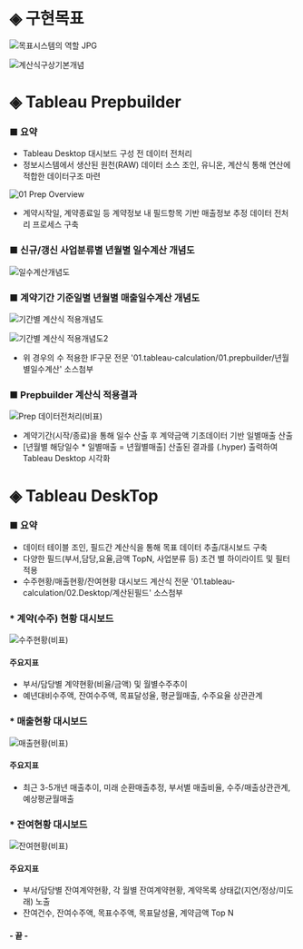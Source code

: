 # ◈ 구현목표
![목표시스템의 역할 JPG](https://github.com/user-attachments/assets/ec1fe4d6-0a9e-4e25-bf32-aa599ba0d684)

![계산식구상기본개념](https://github.com/user-attachments/assets/bcabb27b-5abc-4116-b44a-9696b63bb5b3)

# ◈ Tableau Prepbuilder
### ■ 요약
- Tableau Desktop 대시보드 구성 전 데이터 전처리
- 정보시스템에서 생산된 원천(RAW) 데이터 소스 조인, 유니온, 계산식 통해 연산에 적합한 데이터구조 마련

![01 Prep Overview](https://github.com/user-attachments/assets/79ee4875-9709-4e86-8cdb-1afb6e0adfb2)
- 계약시작일, 계약종료일 등 계약정보 내 필드항목 기반 매출정보 추정 데이터 전처리 프로세스 구축

### ■ 신규/갱신 사업분류별 년월별 일수계산 개념도
![일수계산개념도](https://github.com/user-attachments/assets/47d759ff-46b6-41b3-8edc-b3df2051370e)

### ■ 계약기간 기준일별 년월별 매출일수계산 개념도
![기간별 계산식 적용개념도](https://github.com/user-attachments/assets/4745325e-a4b1-47dc-96e6-8cf29ae2ea11)

![기간별 계산식 적용개념도2](https://github.com/user-attachments/assets/e92d6e82-fb2a-422f-8c19-12163ce99f3c)

- 위 경우의 수 적용한 IF구문 전문 '01.tableau-calculation/01.prepbuilder/년월별일수계산' 소스첨부

### ■ Prepbuilder 계산식 적용결과
![Prep 데이터전처리(비표)](https://github.com/user-attachments/assets/a7b3cc9f-735e-4f88-b840-1b2e9f9378bb)
- 계약기간(시작/종료)을 통해 일수 산출 후 계약금액 기초데이터 기반 일별매출 산출
- [년월별 해당일수 * 일별매출 = 년월별매출] 산출된 결과를 (.hyper) 출력하여 Tableau Desktop 시각화

# ◈ Tableau DeskTop
### ■ 요약
- 데이터 테이블 조인, 필드간 계산식을 통해 목표 데이터 추출/대시보드 구축
- 다양한 필드(부서,담당,요율,금액 TopN, 사업분류 등) 조건 별 하이라이트 및 필터적용
- 수주현황/매출현황/잔여현황 대시보드 계산식 전문 '01.tableau-calculation/02.Desktop/계산된필드' 소스첨부

### * 계약(수주) 현황 대시보드
![수주현황(비표)](https://github.com/user-attachments/assets/a2d33654-e7a3-4bea-9b82-1098b608f506)
#### 주요지표
- 부서/담당별 계약현황(비율/금액) 및 월별수주추이
- 예년대비수주액, 잔여수주액, 목표달성율, 평균월매출, 수주요율 상관관계

### * 매출현황 대시보드
![매출현황(비표)](https://github.com/user-attachments/assets/32b17918-1e9d-4262-85f0-52b2a766d9af)
#### 주요지표
- 최근 3-5개년 매출추이, 미래 순환매출추정, 부서별 매출비율, 수주/매출상관관계, 예상평균월매출

### * 잔여현황 대시보드
![잔여현황(비표)](https://github.com/user-attachments/assets/4e909726-5229-49e1-bcfd-4ec647be3095)
#### 주요지표
- 부서/담당별 잔여계약현황, 각 월별 잔여계약현황, 계약목록 상태값(지연/정상/미도래) 노출
- 잔여건수, 잔여수주액, 목표수주액, 목표달성율, 계약금액 Top N

#### - 끝 -
